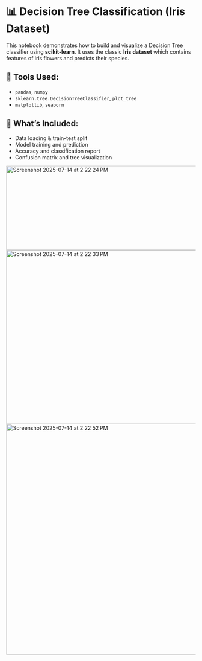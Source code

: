 # 📊 Decision Tree Classification (Iris Dataset)

This notebook demonstrates how to build and visualize a Decision Tree classifier using **scikit-learn**. It uses the classic **Iris dataset** which contains features of iris flowers and predicts their species.

## 🧰 Tools Used:
- `pandas`, `numpy`
- `sklearn.tree.DecisionTreeClassifier`, `plot_tree`
- `matplotlib`, `seaborn`

## 📌 What’s Included:
- Data loading & train-test split
- Model training and prediction
- Accuracy and classification report
- Confusion matrix and tree visualization
<img width="510" height="223" alt="Screenshot 2025-07-14 at 2 22 24 PM" src="https://github.com/user-attachments/assets/25069d15-d0f8-4ce8-a312-595088b11f6a" />
<img width="556" height="461" alt="Screenshot 2025-07-14 at 2 22 33 PM" src="https://github.com/user-attachments/assets/fee55297-9dfc-4a22-b360-12f01f8dfe98" />
<img width="948" height="612" alt="Screenshot 2025-07-14 at 2 22 52 PM" src="https://github.com/user-attachments/assets/f0e03cfd-791e-457b-9474-5755af4fdfed" />
